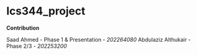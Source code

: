 # Ics344_project

**Contribution**

Saad Ahmed - Phase 1 & Presentation - *202264080*
Abdulaziz Althukair - Phase 2/3 - *202253200*